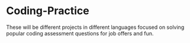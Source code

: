 # Coding-Practice
These will be different projects in different languages focused on solving popular coding assessment questions for job offers and fun.

